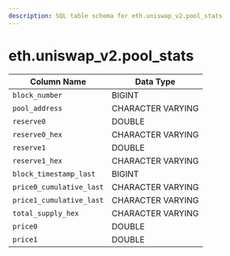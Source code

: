 ```yaml
---
description: SQL table schema for eth.uniswap_v2.pool_stats
---
```


# eth.uniswap\_v2.pool\_stats

| Column Name              | Data Type         |
| ------------------------ | ----------------- |
| `block_number`           | BIGINT            |
| `pool_address`           | CHARACTER VARYING |
| `reserve0`               | DOUBLE            |
| `reserve0_hex`           | CHARACTER VARYING |
| `reserve1`               | DOUBLE            |
| `reserve1_hex`           | CHARACTER VARYING |
| `block_timestamp_last`   | BIGINT            |
| `price0_cumulative_last` | CHARACTER VARYING |
| `price1_cumulative_last` | CHARACTER VARYING |
| `total_supply_hex`       | CHARACTER VARYING |
| `price0`                 | DOUBLE            |
| `price1`                 | DOUBLE            |
